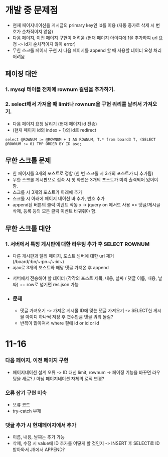 # 개발 중 문제점
- 현재 페이지네이션을 게시글의 primary key인 id를 이용 (자동 증가로 삭제 시 번호가 순차적이지 않음)
- 다음 페이지, 이전 페이지 구현이 어려움 (현재 페이지 아이디에 1을 추가하여 url 요청 -> id가 순차적이지 않아 error)
- 무한 스크롤 페이지 구현 시 다음 페이지를 append 할 때 사용할 데이터 요청 처리 어려움

## 페이징 대안
### 1. mysql 테이블 전체에 rownum 컬럼을 추가하기.
### 2. select해서 가져올 때 limit나 rownum을 구현 쿼리를 날려서 가져오기.
- 다음 페이지 요청 날리기 (현재 페이지 id 전송)
- (현재 페이지 id의 index + 1)의 id로 redirect
```
select @ROWNUM := @ROWNUM + 1 AS ROWNUM, T.* from board3 T, (SELECT @ROWNUM := 0) TMP ORDER BY ID asc;
```

## 무한 스크롤 문제
- 한 페이지를 3개의 포스트로 정함 (한 번 스크롤 시 3개의 포스트가 더 추가됨)
- 무한 스크롤 게시판으로 접속 시 첫 화면은 3개의 포스트가 미리 출력되어 있어야 함.
- 스크롤 시 3개의 포스트가 아래에 추가
- 스크롤 시 아래에 페이지 네이션 바 추가, 번호 추가
- append된 버튼의 클릭 이벤트 작동 x -> jquery on 메서드 사용 => 댓글/게시글 삭제, 등록 등의 모든 클릭 이벤트 바꿔줘야 함.

## 무한 스크롤 대안
### 1. 서버에서 특정 게시판에 대한 라우팅 추가 후 SELECT ROWNUM
- 다른 게시판과 달리 페이지, 포스트 넘버에 대한 url 제거 (/board/:bn/~:pn~/~:id~)
- ajax로 3개의 포스트와 해당 댓글 가져온 후 append
 + 서버에서 전송해야 할 데이터 (각각의 포스트 제목, 내용, 날짜 / 댓글 이름, 내용, 날짜)
  ++ row로 넘기면 res.json 가능
+ ### 문제
  + 댓글 가져오기 -> 가져온 게시물 ID에 맞는 댓글 가져오기 -> SELECT한 게시물 아이디 하나씩 저장 후 갯수만큼 댓글 쿼리 돌림?
  + 반복이 많아져서 where 절에 id or id or id


# 11-16
### 다음 페이지, 이전 페이지 구현
- 페이지네이션 설계 오류 -> ID 대신 limit, rownum -> 페이징 기능을 바꾸면 라우팅을 새로? / 아님 페이지네이션 자체의 로직 변경?

### 오류 잡기 구현 미숙
- 오류 코드
- try-catch 부재

### 댓글 추가 시 현재페이지에서 추가
- 이름, 내용, 날짜는 추가 가능
- 삭제, 수정 시 value에 ID 추가를 어떻게 할 것인지 -> INSERT 후 SELECT로 ID 받아와서 JS에서 APPEND?

